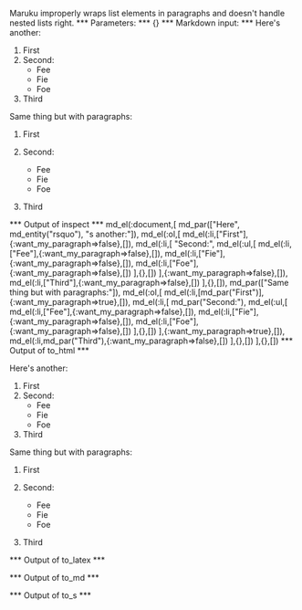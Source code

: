Maruku improperly wraps list elements in paragraphs and doesn't handle nested lists right.
*** Parameters: ***
{}
*** Markdown input: ***
Here's another:

1. First
2. Second:
	* Fee
	* Fie
	* Foe
3. Third

Same thing but with paragraphs:

1. First

2. Second:
	* Fee
	* Fie
	* Foe

3. Third

*** Output of inspect ***
md_el(:document,[
 	md_par(["Here", md_entity("rsquo"), "s another:"]),
 	md_el(:ol,[
   	md_el(:li,["First"],{:want_my_paragraph=>false},[]),
   	md_el(:li,[
   	  "Second:",
   	  md_el(:ul,[
   	    md_el(:li,["Fee"],{:want_my_paragraph=>false},[]),
 	      md_el(:li,["Fie"],{:want_my_paragraph=>false},[]),
 	      md_el(:li,["Foe"],{:want_my_paragraph=>false},[])
      ],{},[])
    ],{:want_my_paragraph=>false},[]),
 	  md_el(:li,["Third"],{:want_my_paragraph=>false},[])
  ],{},[]),
 	md_par(["Same thing but with paragraphs:"]),
 	md_el(:ol,[
 	  md_el(:li,[md_par("First")],{:want_my_paragraph=>true},[]),
 	  md_el(:li,[
 	    md_par("Second:"),
 	    md_el(:ul,[
 	      md_el(:li,["Fee"],{:want_my_paragraph=>false},[]),
 	      md_el(:li,["Fie"],{:want_my_paragraph=>false},[]),
 	      md_el(:li,["Foe"],{:want_my_paragraph=>false},[])
      ],{},[])
      ],{:want_my_paragraph=>true},[]),
 	  md_el(:li,md_par("Third"),{:want_my_paragraph=>false},[])
  ],{},[])
],{},[])
*** Output of to_html ***
<p>Here's another:</p>

<ol>
<li>First</li>
<li>Second:
<ul>
<li>Fee</li>
<li>Fie</li>
<li>Foe</li>
</ul></li>
<li>Third</li>
</ol>

<p>Same thing but with paragraphs:</p>

<ol>
<li><p>First</p></li>
<li><p>Second:</p>

<ul>
<li>Fee</li>

<li>Fie</li>

<li>Foe</li>
</ul></li>
<li><p>Third</p></li>
</ol>
*** Output of to_latex ***

*** Output of to_md ***

*** Output of to_s ***

